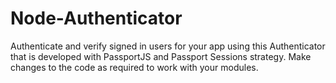 # Node-Authenticator

Authenticate and verify signed in users for your app using this Authenticator that is developed with PassportJS and Passport Sessions strategy. Make changes to the code as required to work with your modules. 
